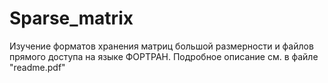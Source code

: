 # Sparse_matrix
Изучение форматов хранения матриц большой размерности и файлов прямого доступа на языке ФОРТРАН. Подробное описание см. в файле "readme.pdf"
